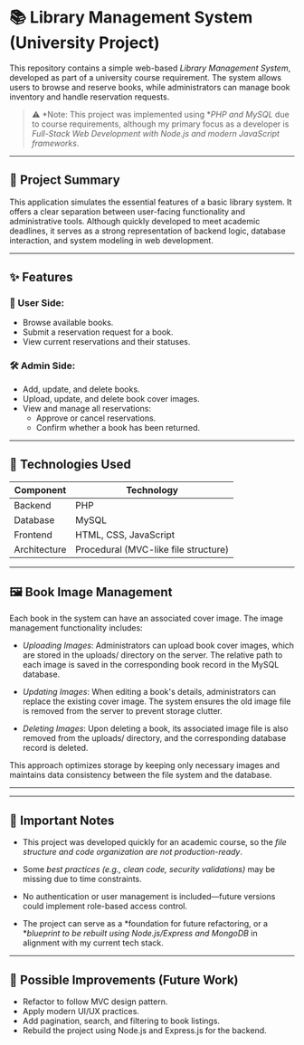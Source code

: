 # 📚 Library Management System (University Project)

This repository contains a simple web-based *Library Management System*, developed as part of a university course requirement. The system allows users to browse and reserve books, while administrators can manage book inventory and handle reservation requests.

> ⚠ *Note: This project was implemented using **PHP and MySQL* due to course requirements, although my primary focus as a developer is *Full-Stack Web Development with Node.js and modern JavaScript frameworks*.

---

## 🧾 Project Summary

This application simulates the essential features of a basic library system. It offers a clear separation between user-facing functionality and administrative tools. Although quickly developed to meet academic deadlines, it serves as a strong representation of backend logic, database interaction, and system modeling in web development.

---

## ✨ Features

### 👤 User Side:
- Browse available books.
- Submit a reservation request for a book.
- View current reservations and their statuses.

### 🛠 Admin Side:
- Add, update, and delete books.
- Upload, update, and delete book cover images.
- View and manage all reservations:
  - Approve or cancel reservations.
  - Confirm whether a book has been returned.

---

## 🧰 Technologies Used

| Component    | Technology           |
|--------------|----------------------|
| Backend      | PHP                  |
| Database     | MySQL                |
| Frontend     | HTML, CSS, JavaScript |
| Architecture | Procedural (MVC-like file structure) |

---

## 🖼 Book Image Management

Each book in the system can have an associated cover image. The image management functionality includes:

- *Uploading Images*: Administrators can upload book cover images, which are stored in the uploads/ directory on the server. The relative path to each image is saved in the corresponding book record in the MySQL database.

- *Updating Images*: When editing a book's details, administrators can replace the existing cover image. The system ensures the old image file is removed from the server to prevent storage clutter.

- *Deleting Images*: Upon deleting a book, its associated image file is also removed from the uploads/ directory, and the corresponding database record is deleted.

This approach optimizes storage by keeping only necessary images and maintains data consistency between the file system and the database.

---

---

## 📌 Important Notes

- This project was developed quickly for an academic course, so the *file structure and code organization are not production-ready*.

- Some *best practices (e.g., clean code, security validations)* may be missing due to time constraints.

- No authentication or user management is included—future versions could implement role-based access control.

- The project can serve as a *foundation for future refactoring, or a **blueprint to be rebuilt using Node.js/Express and MongoDB* in alignment with my current tech stack.

---

## 🔧 Possible Improvements (Future Work)

- Refactor to follow MVC design pattern.
- Apply modern UI/UX practices.
- Add pagination, search, and filtering to book listings.
- Rebuild the project using Node.js and Express.js for the backend.

